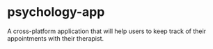 # psychology-app
A cross-platform application that will help users to keep track of their appointments with their therapist.
